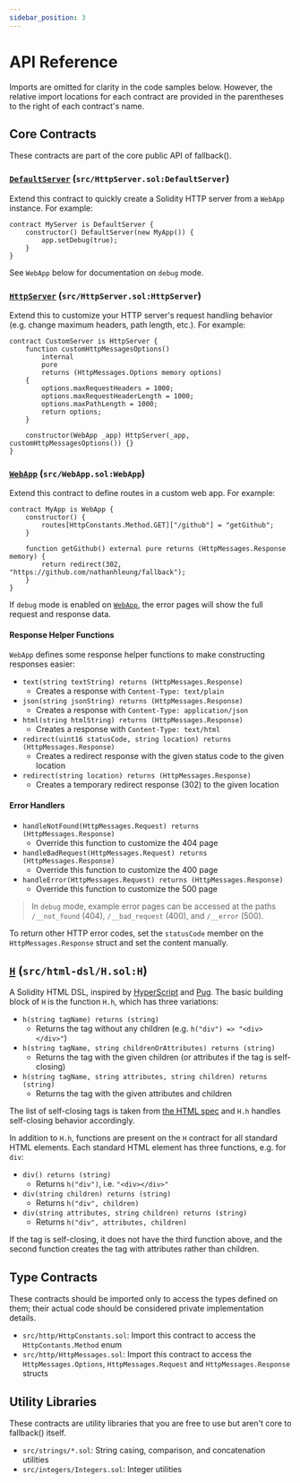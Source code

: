 ```yaml
---
sidebar_position: 3
---
```


# API Reference

Imports are omitted for clarity in the code samples below. However, the relative import locations for each contract are provided in the parentheses to the right of each contract's name.

## Core Contracts

These contracts are part of the core public API of fallback().

### [`DefaultServer`](https://github.com/nathanhleung/fallback/blob/main/src/HttpServer.sol) (`src/HttpServer.sol:DefaultServer`)

Extend this contract to quickly create a Solidity HTTP server from a `WebApp` instance. For example:

```solidity title="MyServer.sol" showLineNumbers
contract MyServer is DefaultServer {
    constructor() DefaultServer(new MyApp()) {
        app.setDebug(true);
    }
}
```

See `WebApp` below for documentation on `debug` mode.

### [`HttpServer`](https://github.com/nathanhleung/fallback/blob/main/src/HttpServer.sol) (`src/HttpServer.sol:HttpServer`)

Extend this to customize your HTTP server's request handling behavior (e.g. change maximum headers, path length, etc.). For example:

```solidity title="CustomServer.sol" showLineNumbers
contract CustomServer is HttpServer {
    function customHttpMessagesOptions()
        internal
        pure
        returns (HttpMessages.Options memory options)
    {
        options.maxRequestHeaders = 1000;
        options.maxRequestHeaderLength = 1000;
        options.maxPathLength = 1000;
        return options;
    }

    constructor(WebApp _app) HttpServer(_app, customHttpMessagesOptions()) {}
}
```

### [`WebApp`](https://github.com/nathanhleung/fallback/blob/main/src/WebApp.sol) (`src/WebApp.sol:WebApp`)

Extend this contract to define routes in a custom web app. For example:

```solidity title="MyApp.sol" showLineNumbers
contract MyApp is WebApp {
    constructor() {
        routes[HttpConstants.Method.GET]["/github"] = "getGithub";
    }

    function getGithub() external pure returns (HttpMessages.Response memory) {
        return redirect(302, "https://github.com/nathanhleung/fallback");
    }
}
```

If `debug` mode is enabled on [`WebApp`](https://github.com/nathanhleung/fallback/blob/main/src/WebApp.sol), the error pages will show the full request and response data.

#### Response Helper Functions

`WebApp` defines some response helper functions to make constructing responses easier:

- `text(string textString) returns (HttpMessages.Response)`
  - Creates a response with `Content-Type: text/plain`
- `json(string jsonString) returns (HttpMessages.Response)`
  - Creates a response with `Content-Type: application/json`
- `html(string htmlString) returns (HttpMessages.Response)`
  - Creates a response with `Content-Type: text/html`
- `redirect(uint16 statusCode, string location) returns (HttpMessages.Response)`
  - Creates a redirect response with the given status code to the given location
- `redirect(string location) returns (HttpMessages.Response)`
  - Creates a temporary redirect response (302) to the given location

#### Error Handlers

- `handleNotFound(HttpMessages.Request) returns (HttpMessages.Response)`
  - Override this function to customize the 404 page
- `handleBadRequest(HttpMessages.Request) returns (HttpMessages.Response)`
  - Override this function to customize the 400 page
- `handleError(HttpMessages.Request) returns (HttpMessages.Response)`
  - Override this function to customize the 500 page

> In `debug` mode, example error pages can be accessed at the paths `/__not_found` (404), `/__bad_request` (400), and `/__error` (500).

To return other HTTP error codes, set the `statusCode` member on the `HttpMessages.Response` struct and set the content manually.

## [`H`](https://github.com/nathanhleung/fallback/blob/main/src/html-dsl/H.sol) (`src/html-dsl/H.sol:H`)

A Solidity HTML DSL, inspired by [HyperScript](https://github.com/hyperhype/hyperscript) and [Pug](https://github.com/pugjs/pug). The basic building block of `H` is the function `H.h`, which has three variations:

- `h(string tagName) returns (string)`
  - Returns the tag without any children (e.g. `h("div") => "<div></div>"`)
- `h(string tagName, string childrenOrAttributes) returns (string)`
  - Returns the tag with the given children (or attributes if the tag is self-closing)
- `h(string tagName, string attributes, string children) returns (string)`
  - Returns the tag with the given attributes and children

The list of self-closing tags is taken from [the HTML spec](https://html.spec.whatwg.org/multipage/syntax.html#void-elements) and `H.h` handles self-closing behavior accordingly.

In addition to `H.h`, functions are present on the `H` contract for all standard HTML elements. Each standard HTML element has three functions, e.g. for `div`:

- `div() returns (string)`
  - Returns `h("div")`, i.e. `"<div></div>"`
- `div(string children) returns (string)`
  - Returns `h("div", children)`
- `div(string attributes, string children) returns (string)`
  - Returns `h("div", attributes, children)`

If the tag is self-closing, it does not have the third function above, and the second function creates the tag with attributes rather than children.

## Type Contracts

These contracts should be imported only to access the types defined on them; their actual code should be considered private implementation details.

- `src/http/HttpConstants.sol`: Import this contract to access the `HttpContants.Method` enum
- `src/http/HttpMessages.sol`: Import this contract to access the `HttpMessages.Options`, `HttpMessages.Request` and `HttpMessages.Response` structs

## Utility Libraries

These contracts are utility libraries that you are free to use but aren't core to fallback() itself.

- `src/strings/*.sol`: String casing, comparison, and concatenation utilities
- `src/integers/Integers.sol`: Integer utilities

